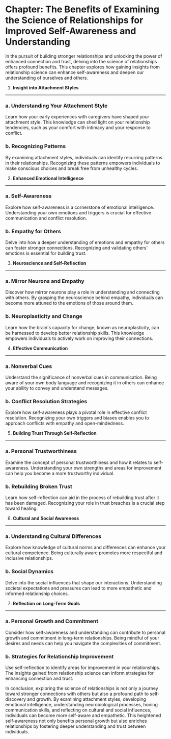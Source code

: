 Chapter: The Benefits of Examining the Science of Relationships for Improved Self-Awareness and Understanding
=============================================================================================================

In the pursuit of building stronger relationships and unlocking the power of enhanced connection and trust, delving into the science of relationships offers profound benefits. This chapter explores how gaining insights from relationship science can enhance self-awareness and deepen our understanding of ourselves and others.

1. **Insight into Attachment Styles**
-------------------------------------

### a. **Understanding Your Attachment Style**

Learn how your early experiences with caregivers have shaped your attachment style. This knowledge can shed light on your relationship tendencies, such as your comfort with intimacy and your response to conflict.

### b. **Recognizing Patterns**

By examining attachment styles, individuals can identify recurring patterns in their relationships. Recognizing these patterns empowers individuals to make conscious choices and break free from unhealthy cycles.

2. **Enhanced Emotional Intelligence**
--------------------------------------

### a. **Self-Awareness**

Explore how self-awareness is a cornerstone of emotional intelligence. Understanding your own emotions and triggers is crucial for effective communication and conflict resolution.

### b. **Empathy for Others**

Delve into how a deeper understanding of emotions and empathy for others can foster stronger connections. Recognizing and validating others' emotions is essential for building trust.

3. **Neuroscience and Self-Reflection**
---------------------------------------

### a. **Mirror Neurons and Empathy**

Discover how mirror neurons play a role in understanding and connecting with others. By grasping the neuroscience behind empathy, individuals can become more attuned to the emotions of those around them.

### b. **Neuroplasticity and Change**

Learn how the brain's capacity for change, known as neuroplasticity, can be harnessed to develop better relationship skills. This knowledge empowers individuals to actively work on improving their connections.

4. **Effective Communication**
------------------------------

### a. **Nonverbal Cues**

Understand the significance of nonverbal cues in communication. Being aware of your own body language and recognizing it in others can enhance your ability to convey and understand messages.

### b. **Conflict Resolution Strategies**

Explore how self-awareness plays a pivotal role in effective conflict resolution. Recognizing your own triggers and biases enables you to approach conflicts with empathy and open-mindedness.

5. **Building Trust Through Self-Reflection**
---------------------------------------------

### a. **Personal Trustworthiness**

Examine the concept of personal trustworthiness and how it relates to self-awareness. Understanding your own strengths and areas for improvement can help you become a more trustworthy individual.

### b. **Rebuilding Broken Trust**

Learn how self-reflection can aid in the process of rebuilding trust after it has been damaged. Recognizing your role in trust breaches is a crucial step toward healing.

6. **Cultural and Social Awareness**
------------------------------------

### a. **Understanding Cultural Differences**

Explore how knowledge of cultural norms and differences can enhance your cultural competence. Being culturally aware promotes more respectful and inclusive relationships.

### b. **Social Dynamics**

Delve into the social influences that shape our interactions. Understanding societal expectations and pressures can lead to more empathetic and informed relationship choices.

7. **Reflection on Long-Term Goals**
------------------------------------

### a. **Personal Growth and Commitment**

Consider how self-awareness and understanding can contribute to personal growth and commitment in long-term relationships. Being mindful of your desires and needs can help you navigate the complexities of commitment.

### b. **Strategies for Relationship Improvement**

Use self-reflection to identify areas for improvement in your relationships. The insights gained from relationship science can inform strategies for enhancing connection and trust.

In conclusion, exploring the science of relationships is not only a journey toward stronger connections with others but also a profound path to self-discovery and growth. By examining attachment styles, developing emotional intelligence, understanding neurobiological processes, honing communication skills, and reflecting on cultural and social influences, individuals can become more self-aware and empathetic. This heightened self-awareness not only benefits personal growth but also enriches relationships by fostering deeper understanding and trust between individuals.
